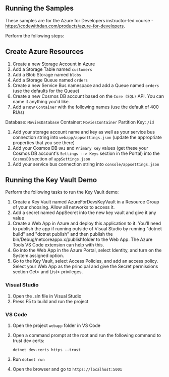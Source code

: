 ## Running the Samples

These samples are for the Azure for Developers instructor-led course - https://codewithdan.com/products/azure-for-developers.

Perform the following steps:

## Create Azure Resources

1. Create a new Storage Account in Azure
1. Add a Storage Table named `customers`
1. Add a Blob Storage named `blobs`
1. Add a Storage Queue named `orders`
1. Create a new Service Bus namespace and add a Queue named `orders` (use the defaults for the Queue)
1. Create a new Cosmos DB account based on the `Core (SQL)` API. You can name it anything you'd like.
1. Add a new `Container` with the following names (use the default of 400 RU/s)

Database:       `MoviesDatabase`
Container:      `MoviesContainer`
Partition Key:  `/id`

1. Add your storage account name and key as well as your service bus connection string into `webapp/appsettings.json` (update the appropriate properties that you see there)
1. Add your Cosmos DB `URI` and `Primary Key` values (get these your Cosmos DB account's `Settings --> Keys` section in the Portal) into the `CosmosDB` section of `appSettings.json`
1. Add your service bus connection string into `console/appsettings.json`

## Running the Key Vault Demo

Perform the following tasks to run the Key Vault demo:

1. Create a Key Vault named AzureForDevsKeyVault in a Resource Group of your choosing. Allow all networks to access it.
1. Add a secret named AppSecret into the new key vault and give it any value
1. Create a Web App in Azure and deploy this application to it. You'll need to publish the app if running outside of Visual Studio by running "dotnet build" and "dotnet publish" and then publish the bin/Debug/netcoreappx.x/publishfolder to the Web App. The Azure Tools VS Code extension can help with this.
1. Go into the Web App in the Azure Portal, select Identity, and turn on the System assigned option.
1. Go to the Key Vault, select Access Policies, and add an access policy. Select your Web App as the principal and give the Secret permissions section Get> and List> privileges.

### Visual Studio

1. Open the .sln file in Visual Studio
1. Press F5 to build and run the project

### VS Code

1. Open the project `webapp` folder in VS Code
1. Open a command prompt at the root and run the following command to trust dev certs:

    `dotnet dev-certs https --trust`

1. Run `dotnet run`
1. Open the browser and go to `https://localhost:5001`